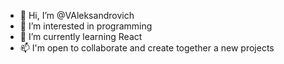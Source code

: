 - 👋 Hi, I’m @VAleksandrovich
- 👀 I’m interested in programming
- 🌱 I’m currently learning React
- 📫 I'm open to collaborate and create together a new projects



